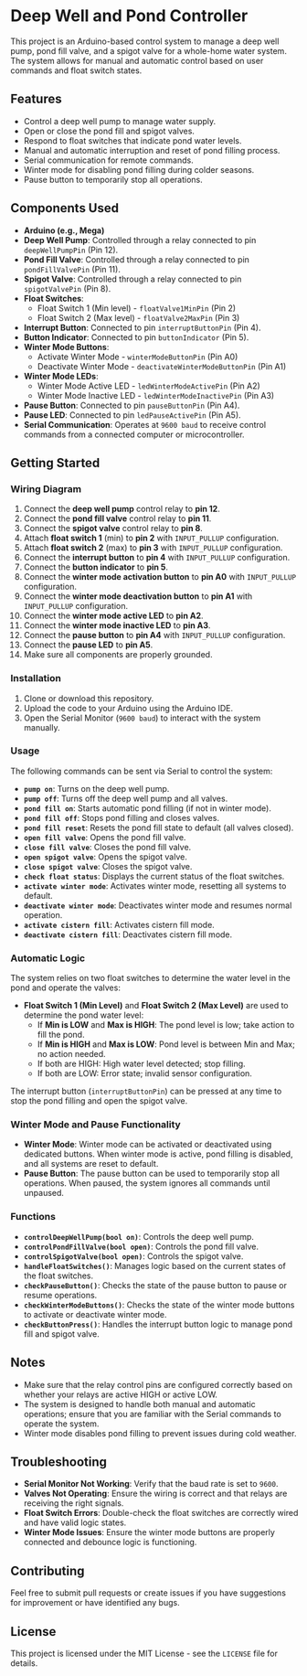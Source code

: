 # Deep Well and Pond Controller

This project is an Arduino-based control system to manage a deep well pump, pond fill valve, and a spigot valve for a whole-home water system. The system allows for manual and automatic control based on user commands and float switch states.

## Features

- Control a deep well pump to manage water supply.
- Open or close the pond fill and spigot valves.
- Respond to float switches that indicate pond water levels.
- Manual and automatic interruption and reset of pond filling process.
- Serial communication for remote commands.
- Winter mode for disabling pond filling during colder seasons.
- Pause button to temporarily stop all operations.

## Components Used

- **Arduino (e.g., Mega)**
- **Deep Well Pump**: Controlled through a relay connected to pin `deepWellPumpPin` (Pin 12).
- **Pond Fill Valve**: Controlled through a relay connected to pin `pondFillValvePin` (Pin 11).
- **Spigot Valve**: Controlled through a relay connected to pin `spigotValvePin` (Pin 8).
- **Float Switches**:
  - Float Switch 1 (Min level) - `floatValve1MinPin` (Pin 2)
  - Float Switch 2 (Max level) - `floatValve2MaxPin` (Pin 3)
- **Interrupt Button**: Connected to pin `interruptButtonPin` (Pin 4).
- **Button Indicator**: Connected to pin `buttonIndicator` (Pin 5).
- **Winter Mode Buttons**:
  - Activate Winter Mode - `winterModeButtonPin` (Pin A0)
  - Deactivate Winter Mode - `deactivateWinterModeButtonPin` (Pin A1)
- **Winter Mode LEDs**:
  - Winter Mode Active LED - `ledWinterModeActivePin` (Pin A2)
  - Winter Mode Inactive LED - `ledWinterModeInactivePin` (Pin A3)
- **Pause Button**: Connected to pin `pauseButtonPin` (Pin A4).
- **Pause LED**: Connected to pin `ledPauseActivePin` (Pin A5).
- **Serial Communication**: Operates at `9600 baud` to receive control commands from a connected computer or microcontroller.

## Getting Started

### Wiring Diagram

1. Connect the **deep well pump** control relay to **pin 12**.
2. Connect the **pond fill valve** control relay to **pin 11**.
3. Connect the **spigot valve** control relay to **pin 8**.
4. Attach **float switch 1** (min) to **pin 2** with `INPUT_PULLUP` configuration.
5. Attach **float switch 2** (max) to **pin 3** with `INPUT_PULLUP` configuration.
6. Connect the **interrupt button** to **pin 4** with `INPUT_PULLUP` configuration.
7. Connect the **button indicator** to **pin 5**.
8. Connect the **winter mode activation button** to **pin A0** with `INPUT_PULLUP` configuration.
9. Connect the **winter mode deactivation button** to **pin A1** with `INPUT_PULLUP` configuration.
10. Connect the **winter mode active LED** to **pin A2**.
11. Connect the **winter mode inactive LED** to **pin A3**.
12. Connect the **pause button** to **pin A4** with `INPUT_PULLUP` configuration.
13. Connect the **pause LED** to **pin A5**.
14. Make sure all components are properly grounded.

### Installation

1. Clone or download this repository.
2. Upload the code to your Arduino using the Arduino IDE.
3. Open the Serial Monitor (`9600 baud`) to interact with the system manually.

### Usage

The following commands can be sent via Serial to control the system:

- **`pump on`**: Turns on the deep well pump.
- **`pump off`**: Turns off the deep well pump and all valves.
- **`pond fill on`**: Starts automatic pond filling (if not in winter mode).
- **`pond fill off`**: Stops pond filling and closes valves.
- **`pond fill reset`**: Resets the pond fill state to default (all valves closed).
- **`open fill valve`**: Opens the pond fill valve.
- **`close fill valve`**: Closes the pond fill valve.
- **`open spigot valve`**: Opens the spigot valve.
- **`close spigot valve`**: Closes the spigot valve.
- **`check float status`**: Displays the current status of the float switches.
- **`activate winter mode`**: Activates winter mode, resetting all systems to default.
- **`deactivate winter mode`**: Deactivates winter mode and resumes normal operation.
- **`activate cistern fill`**: Activates cistern fill mode.
- **`deactivate cistern fill`**: Deactivates cistern fill mode.

### Automatic Logic

The system relies on two float switches to determine the water level in the pond and operate the valves:

- **Float Switch 1 (Min Level)** and **Float Switch 2 (Max Level)** are used to determine the pond water level:
  - If **Min is LOW** and **Max is HIGH**: The pond level is low; take action to fill the pond.
  - If **Min is HIGH** and **Max is LOW**: Pond level is between Min and Max; no action needed.
  - If both are HIGH: High water level detected; stop filling.
  - If both are LOW: Error state; invalid sensor configuration.

The interrupt button (`interruptButtonPin`) can be pressed at any time to stop the pond filling and open the spigot valve.

### Winter Mode and Pause Functionality

- **Winter Mode**: Winter mode can be activated or deactivated using dedicated buttons. When winter mode is active, pond filling is disabled, and all systems are reset to default.
- **Pause Button**: The pause button can be used to temporarily stop all operations. When paused, the system ignores all commands until unpaused.

### Functions

- **`controlDeepWellPump(bool on)`**: Controls the deep well pump.
- **`controlPondFillValve(bool open)`**: Controls the pond fill valve.
- **`controlSpigotValve(bool open)`**: Controls the spigot valve.
- **`handleFloatSwitches()`**: Manages logic based on the current states of the float switches.
- **`checkPauseButton()`**: Checks the state of the pause button to pause or resume operations.
- **`checkWinterModeButtons()`**: Checks the state of the winter mode buttons to activate or deactivate winter mode.
- **`checkButtonPress()`**: Handles the interrupt button logic to manage pond fill and spigot valve.

## Notes

- Make sure that the relay control pins are configured correctly based on whether your relays are active HIGH or active LOW.
- The system is designed to handle both manual and automatic operations; ensure that you are familiar with the Serial commands to operate the system.
- Winter mode disables pond filling to prevent issues during cold weather.

## Troubleshooting

- **Serial Monitor Not Working**: Verify that the baud rate is set to `9600`.
- **Valves Not Operating**: Ensure the wiring is correct and that relays are receiving the right signals.
- **Float Switch Errors**: Double-check the float switches are correctly wired and have valid logic states.
- **Winter Mode Issues**: Ensure the winter mode buttons are properly connected and debounce logic is functioning.

## Contributing

Feel free to submit pull requests or create issues if you have suggestions for improvement or have identified any bugs.

## License

This project is licensed under the MIT License - see the `LICENSE` file for details.
